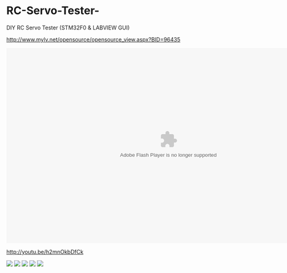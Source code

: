 # RC-Servo-Tester-
DIY RC Servo Tester (STM32F0 &amp; LABVIEW GUI)

http://www.mylv.net/opensource/opensource_view.aspx?BID=96435


<object width="845" height="510">
  <param name="movie" value="http://www.youtube.com/embed/h2mnOkbDfCk" />
  <param name="wmode" value="transparent" />
  <embed src="http://www.youtube.com/embed/h2mnOkbDfCk"
         type="application/x-shockwave-flash"
         wmode="transparent" width="845" height="510" />
</object>

http://youtu.be/h2mnOkbDfCk

<img src="https://github.com/mocona05/RC-Servo-Tester-/blob/master/1.png">

<img src="https://github.com/mocona05/RC-Servo-Tester-/blob/master/2.png">

<img src="https://github.com/mocona05/RC-Servo-Tester-/blob/master/3.png">

<img src="https://github.com/mocona05/RC-Servo-Tester-/blob/master/4.png">

<img src="https://github.com/mocona05/RC-Servo-Tester-/blob/master/5.png">


